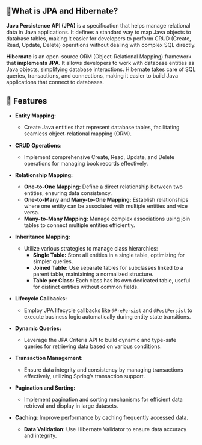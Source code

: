 
## 📌What is JPA and Hibernate?

**Java Persistence API (JPA)** is a specification that helps manage relational data in Java applications. It defines a standard way to map Java objects to database tables, making it easier for developers to perform CRUD (Create, Read, Update, Delete) operations without dealing with complex SQL directly.

**Hibernate** is an open-source ORM (Object-Relational Mapping) framework that **implements JPA**. It allows developers to work with database entities as Java objects, simplifying database interactions. Hibernate takes care of SQL queries, transactions, and connections, making it easier to build Java applications that connect to databases.


## 🚀 Features

- **Entity Mapping:**
  - Create Java entities that represent database tables, facilitating seamless object-relational mapping (ORM).

- **CRUD Operations:**
  - Implement comprehensive Create, Read, Update, and Delete operations for managing book records effectively.

- **Relationship Mapping:**
  - **One-to-One Mapping:** Define a direct relationship between two entities, ensuring data consistency.
  - **One-to-Many and Many-to-One Mapping:** Establish relationships where one entity can be associated with multiple entities and vice versa.
  - **Many-to-Many Mapping:** Manage complex associations using join tables to connect multiple entities efficiently.

- **Inheritance Mapping:**
  - Utilize various strategies to manage class hierarchies:
    - **Single Table:** Store all entities in a single table, optimizing for simpler queries.
    - **Joined Table:** Use separate tables for subclasses linked to a parent table, maintaining a normalized structure.
    - **Table per Class:** Each class has its own dedicated table, useful for distinct entities without common fields.

- **Lifecycle Callbacks:**
  - Employ JPA lifecycle callbacks like `@PrePersist` and `@PostPersist` to execute business logic automatically during entity state transitions.

- **Dynamic Queries:**
  - Leverage the JPA Criteria API to build dynamic and type-safe queries for retrieving data based on various conditions.

- **Transaction Management:**
  - Ensure data integrity and consistency by managing transactions effectively, utilizing Spring’s transaction support.

- **Pagination and Sorting:**
  - Implement pagination and sorting mechanisms for efficient data retrieval and display in large datasets.
- **Caching**: Improve performance by caching frequently accessed data.
  - **Data Validation**: Use Hibernate Validator to ensure data accuracy and integrity.


